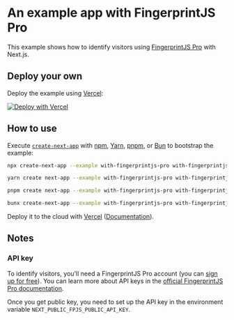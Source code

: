 # An example app with FingerprintJS Pro

This example shows how to identify visitors using [FingerprintJS Pro](https://fingerprintjs.com/) with Next.js.

## Deploy your own

Deploy the example using [Vercel](https://vercel.com?utm_source=github&utm_medium=readme&utm_campaign=next-example):

[![Deploy with Vercel](https://vercel.com/button)](https://vercel.com/new/clone?repository-url=https://github.com/vercel/next.js/tree/canary/examples/with-fingerprintjs-pro&project-name=with-fingerprintjs-pro&repository-name=with-fingerprintjs-pro)

## How to use

Execute [`create-next-app`](https://github.com/vercel/next.js/tree/canary/packages/create-next-app) with [npm](https://docs.npmjs.com/cli/init), [Yarn](https://yarnpkg.com/lang/en/docs/cli/create/), [pnpm](https://pnpm.io), or [Bun](https://bun.sh/docs/cli/bunx) to bootstrap the example:

```bash
npx create-next-app --example with-fingerprintjs-pro with-fingerprintjs-pro-app
```

```bash
yarn create next-app --example with-fingerprintjs-pro with-fingerprintjs-pro-app
```

```bash
pnpm create next-app --example with-fingerprintjs-pro with-fingerprintjs-pro-app
```

```bash
bunx create-next-app --example with-fingerprintjs-pro with-fingerprintjs-pro-app
```

Deploy it to the cloud with [Vercel](https://vercel.com/new?utm_source=github&utm_medium=readme&utm_campaign=next-example) ([Documentation](https://nextjs.org/docs/deployment)).

## Notes

### API key

To identify visitors, you'll need a FingerprintJS Pro account (you can [sign up for free](https://dashboard.fingerprintjs.com/signup/)).
You can learn more about API keys in the [official FingerprintJS Pro documentation](https://dev.fingerprintjs.com/docs/quick-start-guide).

Once you get public key, you need to set up the API key in the environment variable `NEXT_PUBLIC_FPJS_PUBLIC_API_KEY`.
